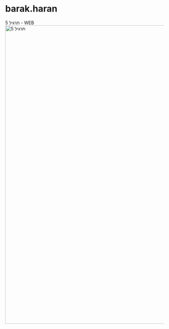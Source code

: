# barak.haran
תרגיל 5 - WEB
<img width="949" alt="תרגיל 5" src="https://user-images.githubusercontent.com/63109200/115368814-20c54200-a1d0-11eb-8d73-3bc619b5cafa.PNG">


